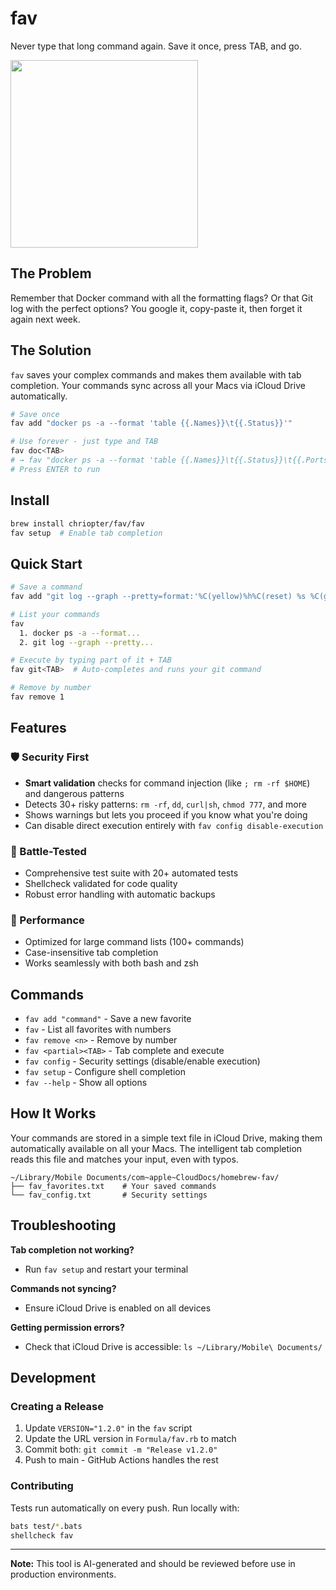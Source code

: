 # fav

Never type that long command again. Save it once, press TAB, and go.

<img src="https://github.com/user-attachments/assets/2bd04cfe-9dff-4080-a8ca-2bfd0a3f5893" width="300">

## The Problem

Remember that Docker command with all the formatting flags? Or that Git log with the perfect options? You google it, copy-paste it, then forget it again next week.

## The Solution

`fav` saves your complex commands and makes them available with tab completion. Your commands sync across all your Macs via iCloud Drive automatically.

```bash
# Save once
fav add "docker ps -a --format 'table {{.Names}}\t{{.Status}}'"

# Use forever - just type and TAB
fav doc<TAB>
# → fav "docker ps -a --format 'table {{.Names}}\t{{.Status}}\t{{.Ports}}'"
# Press ENTER to run
```

## Install

```bash
brew install chriopter/fav/fav
fav setup  # Enable tab completion
```

## Quick Start

```bash
# Save a command
fav add "git log --graph --pretty=format:'%C(yellow)%h%C(reset) %s %C(green)(%cr)%C(reset)'"

# List your commands
fav
  1. docker ps -a --format...
  2. git log --graph --pretty...

# Execute by typing part of it + TAB
fav git<TAB>  # Auto-completes and runs your git command

# Remove by number
fav remove 1
```

## Features

### 🛡️ Security First
- **Smart validation** checks for command injection (like `; rm -rf $HOME`) and dangerous patterns
- Detects 30+ risky patterns: `rm -rf`, `dd`, `curl|sh`, `chmod 777`, and more
- Shows warnings but lets you proceed if you know what you're doing
- Can disable direct execution entirely with `fav config disable-execution`

### 🧪 Battle-Tested
- Comprehensive test suite with 20+ automated tests
- Shellcheck validated for code quality
- Robust error handling with automatic backups

### 🚀 Performance
- Optimized for large command lists (100+ commands)
- Case-insensitive tab completion
- Works seamlessly with both bash and zsh

## Commands

- `fav add "command"` - Save a new favorite
- `fav` - List all favorites with numbers  
- `fav remove <n>` - Remove by number
- `fav <partial><TAB>` - Tab complete and execute
- `fav config` - Security settings (disable/enable execution)
- `fav setup` - Configure shell completion
- `fav --help` - Show all options

## How It Works

Your commands are stored in a simple text file in iCloud Drive, making them automatically available on all your Macs. The intelligent tab completion reads this file and matches your input, even with typos.

```
~/Library/Mobile Documents/com~apple~CloudDocs/homebrew-fav/
├── fav_favorites.txt    # Your saved commands
└── fav_config.txt       # Security settings
```

## Troubleshooting

**Tab completion not working?** 
- Run `fav setup` and restart your terminal

**Commands not syncing?** 
- Ensure iCloud Drive is enabled on all devices

**Getting permission errors?** 
- Check that iCloud Drive is accessible: `ls ~/Library/Mobile\ Documents/`

## Development

### Creating a Release

1. Update `VERSION="1.2.0"` in the `fav` script
2. Update the URL version in `Formula/fav.rb` to match
3. Commit both: `git commit -m "Release v1.2.0"`
4. Push to main - GitHub Actions handles the rest

### Contributing

Tests run automatically on every push. Run locally with:
```bash
bats test/*.bats
shellcheck fav
```

---

**Note:** This tool is AI-generated and should be reviewed before use in production environments.